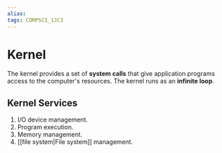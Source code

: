 ```yaml
---
alias:
tags: COMPSCI_1JC3
---
```

# Kernel
The kernel provides a set of **system calls** that give application programs access to the computer's resources. The kernel runs as an **infinite loop**. 

## Kernel Services
1. I/O device management.
2. Program execution.
3. Memory management.
4. [[file system|File system]] management.